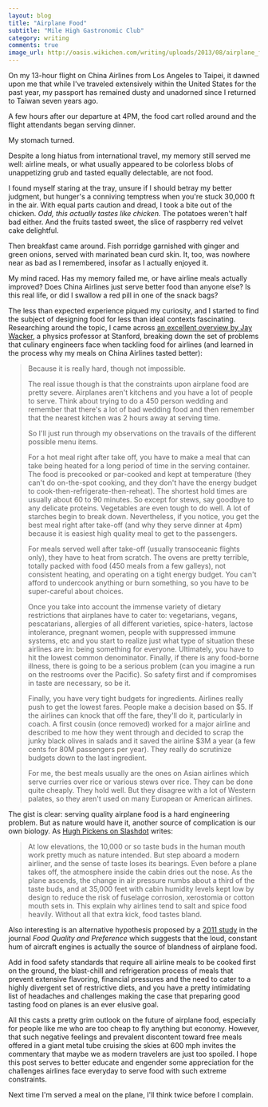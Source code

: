 ```yaml
---
layout: blog
title: "Airplane Food"
subtitle: "Mile High Gastronomic Club"
category: writing
comments: true
image_url: http://oasis.wikichen.com/writing/uploads/2013/08/airplane_food_m.jpg
---
```


On my 13-hour flight on China Airlines from Los Angeles to Taipei, it dawned upon me that while I've traveled extensively within the United States for the past year, my passport has remained dusty and unadorned since I returned to Taiwan seven years ago.

A few hours after our departure at 4PM, the food cart rolled around and the flight attendants began serving dinner.

My stomach turned.

Despite a long hiatus from international travel, my memory still served me well: airline meals, or what usually appeared to be colorless blobs of unappetizing grub and tasted equally delectable, are not food.

I found myself staring at the tray, unsure if I should betray my better judgment, but hunger's a conniving temptress when you're stuck 30,000 ft in the air. With equal parts caution and dread, I took a bite out of the chicken. *Odd, this actually tastes like chicken.* The potatoes weren't half bad either. And the fruits tasted sweet, the slice of raspberry red velvet cake delightful.

Then breakfast came around. Fish porridge garnished with ginger and green onions, served with marinated bean curd skin. It, too, was nowhere near as bad as I remembered, insofar as I actually enjoyed it.

My mind raced. Has my memory failed me, or have airline meals actually improved? Does China Airlines just serve better food than anyone else? Is this real life, or did I swallow a red pill in one of the snack bags?

The less than expected experience piqued my curiosity, and I started to find the subject of designing food for less than ideal contexts fascinating. Researching around the topic, I came across [an excellent overview by Jay Wacker][quora], a physics professor at Stanford, breaking down the set of problems that culinary engineers face when tackling food for airlines (and learned in the process why my meals on China Airlines tasted better):

> Because it is really hard, though not impossible.
>
> The real issue though is that the constraints upon airplane food are pretty severe. Airplanes aren't kitchens and you have a lot of people to serve.  Think about trying to do a 450 person wedding and remember that there's a lot of bad wedding food and then remember that the nearest kitchen was 2 hours away at serving time.
>
> So I'll just run through my observations on the travails of the different possible menu items.
>
> For a hot meal right after take off, you have to make a meal that can take being heated for a long period of time in the serving container.   The food is precooked or par-cooked and kept at temperature (they can't do on-the-spot cooking, and they don't have the energy budget to cook-then-refrigerate-then-reheat).  The shortest hold times are usually about 60 to 90 minutes.  So except for stews, say goodbye to any delicate proteins. Vegetables are even tough to do well.  A lot of starches begin to break down.  Nevertheless, if you notice, you get the best meal right after take-off (and why they serve dinner at 4pm) because it is easiest high quality meal to get to the passengers.
>
> For meals served well after take-off (usually transoceanic flights only), they have to heat from scratch.  The ovens are pretty terrible, totally packed with food (450 meals from a few galleys), not consistent heating, and operating on a tight energy budget.  You can't afford to undercook anything or burn something, so you have to be super-careful about choices.
>
> Once you take into account the immense variety of dietary restrictions that airplanes have to cater to: vegetarians, vegans, pescatarians, allergies of all different varieties, spice-haters, lactose intolerance, pregnant women, people with suppressed immune systems,  etc and you start to realize just what type of situation these airlines are in: being something for everyone. Ultimately, you have to hit the lowest common denominator.  Finally, if there is any food-borne illness, there is going to be a serious problem (can you imagine a run on the restrooms over the Pacific).  So safety first and if compromises in taste are necessary, so be it.
>
> Finally, you have very tight budgets for ingredients.  Airlines really push to get the lowest fares.  People make a decision based on $5.  If the airlines can knock that off the fare, they'll do it, particularly in coach.  A first cousin (once removed) worked for a major airline and described to me how they went through and decided to scrap the junky black olives in salads and it saved the airline $3M a year (a few cents for 80M passengers per year).  They really do scrutinize budgets down to the last ingredient.
>
> For me, the best meals usually are the ones on Asian airlines which serve curries over rice or various stews over rice.  They can be done quite cheaply.  They hold well.  But they disagree with a lot of Western palates, so they aren't used on many European or American airlines.

[quora]: http://www.quora.com/Food/Why-is-airplane-food-so-terrible/answer/Jay-Wacker

The gist is clear: serving quality airplane food is a hard engineering problem. But as nature would have it, another source of complication is our own biology. As [Hugh Pickens on Slashdot][slashdot] writes:

> At low elevations, the 10,000 or so taste buds in the human mouth work pretty much as nature intended. But step aboard a modern airliner, and the sense of taste loses its bearings. Even before a plane takes off, the atmosphere inside the cabin dries out the nose. As the plane ascends, the change in air pressure numbs about a third of the taste buds, and at 35,000 feet with cabin humidity levels kept low by design to reduce the risk of fuselage corrosion, xerostomia or cotton mouth sets in. This explain why airlines tend to salt and spice food heavily. Without all that extra kick, food tastes bland.

[slashdot]: http://science.slashdot.org/story/12/03/26/1420254/science-reveals-why-airplane-food-tastes-so-bad

Also interesting is an alternative hypothesis proposed by a [2011 study][study] in the journal *Food Quality and Preference* which suggests that the loud, constant hum of aircraft engines is actually the source of blandness of airplane food.

[study]: http://www.sciencedirect.com/science/article/pii/S0950329310001217

Add in food safety standards that require all airline meals to be cooked first on the ground, the blast-chill and refrigeration process of meals that prevent extensive flavoring, financial pressures and the need to cater to a highly divergent set of restrictive diets, and you have a pretty intimidating list of headaches and challenges making the case that preparing good tasting food on planes is an ever elusive goal.

All this casts a pretty grim outlook on the future of airplane food, especially for people like me who are too cheap to fly anything but economy. However, that such negative feelings and prevalent discontent toward free meals offered in a giant metal tube cruising the skies at 600 mph invites the commentary that maybe we as modern travelers are just too spoiled. I hope this post serves to better educate and engender some appreciation for the challenges airlines face everyday to serve food with such extreme constraints.

Next time I'm served a meal on the plane, I'll think twice before I complain.

<!--This post was written in 50 minutes at my home in Tainan, Taiwan, while listening to my SoundCloud playlist and dealing with jet lag. It has 1589 words.]-->
